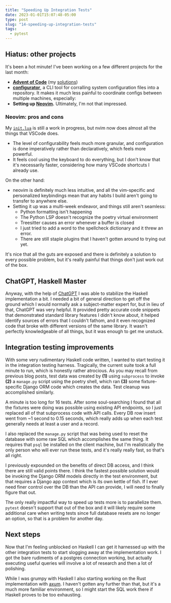 ```yaml
---
title: "Speeding Up Integration Tests"
date: 2023-01-01T15:07:48-05:00
type: post
slug: "14-speeding-up-integration-tests"
tags:
  - pytest
---
```


## Hiatus: other projects

It's been a hot minute! I've been working on a few different projects for the last month:
* **[Advent of Code](https://adventofcode.com/2022)** (my [solutions](https://github.com/dchiquito/advent-of-code-2022))
* **[configurator](https://github.com/dchiquito/configurator)**, a CLI tool for corralling system configuration files into a repository. It makes it much less painful to coordinate configs between multiple machines, especially:
* **Setting up [Neovim](https://neovim.io/).** Ultimately, I'm not that impressed.

### Neovim: pros and cons

My [`init.lua`](https://github.com/dchiquito/configurations/blob/main/home/.config/nvim/init.lua) is still a work in progress, but nvim now does almost all the things that VSCode does.
* The level of configurability feels much more granular, and configuration is done imperatively rather than declaratively, which feels more powerful.
* It feels cool using the keyboard to do everything, but I don't know that it's necessarily faster, considering how many VSCode shortcuts I already use.

On the other hand:
* neovim is definitely much less intuitive, and all the vim-specific and personalized keybindings mean that any habits I build aren't going to transfer to anywhere else.
* Setting it up was a multi-week endeavor, and things still aren't seamless:
  * Python formatting isn't happening
  * The Python LSP doesn't recognize the poetry virtual environment
  * Treesitter causes an error whenever a buffer is closed
  * I just tried to add a word to the spellcheck dictionary and it threw an error.
  * There are still staple plugins that I haven't gotten around to trying out yet.

It's nice that all the guts are exposed and there is definitely a solution to every possible problem, but it's really painful that things don't just work out of the box.

## ChatGPT, Haskell Master

Anyway, with the help of [ChatGPT](https://en.wikipedia.org/wiki/ChatGPT) I was able to stabilize the Haskell implementation a bit. I needed a bit of general direction to get off the ground which I would normally ask a subject-matter expert for, but in lieu of that, ChatGPT was very helpful. It provided pretty accurate code snippets that demonstrated standard library features I didn't know about, it helped identify sources of errors that I couldn't fathom, and it even recognized code that broke with different versions of the same library. It wasn't perfectly knowledgeable of all things, but it was enough to get me unstuck.

## Integration testing improvements

With some very rudimentary Haskell code written, I wanted to start testing it in the integration testing harness. Tragically, the current suite took a full minute to run, which is honestly rather atrocious. As you may recall from previous blog posts, test data was created by **(1)** using `subprocess` to invoke **(2)** a `manage.py` script using the poetry shell, which ran **(3)** some fixture-specific Django ORM code which creates the data. Test cleanup was accomplished similarly.

A minute is too long for 16 tests. After some soul-searching I found that all the fixtures were doing was possible using existing API endpoints, so I just replaced all of that subprocess code with API calls. Every DB row insert went from ~1 second to 0.15 seconds, which really adds up when each test generally needs at least a user and a record.

I also replaced the `manage.py` script that was being used to reset the database with some raw SQL which accomplishes the same thing. It requires that `psql` be installed on the client machine, but I'm realistically the only person who will ever run these tests, and it's really really fast, so that's all right.

I previously expounded on the benefits of direct DB access, and I think there are still valid points there. I think the fastest possible solution would be invoking the Django ORM models directly in the test environment, but that requires a Django app context which is its own kettle of fish. If I ever need finer control over the DB than the API can provide, I will need to finally figure that out.

The only really impactful way to speed up tests more is to parallelize them. `pytest` doesn't support that out of the box and it will likely require some additional care when writing tests since full database resets are no longer an option, so that is a problem for another day.

## Next steps

Now that I'm feeling unblocked on Haskell I can get it harnessed up with the other integration tests to start slogging away at the implementation work. I got the bare rudiments of a postgres connection working, but actually executing useful queries will involve a lot of research and then a lot of polishing.

While I was grumpy with Haskell I also starting working on the Rust implementation with [axum](https://docs.rs/axum/latest/axum/index.html). I haven't gotten any further than that, but it's a much more familiar environment, so I might start the SQL work there if Haskell proves to be too exhausting.
